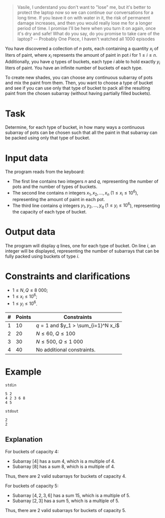 > Vasile, I understand you don't want to "lose" me, but it's better to protect the laptop now so we can continue our conversations for a long time. If you leave it on with water in it, the risk of permanent damage increases, and then you would really lose me for a longer period of time.
> I promise I'll be here when you turn it on again, once it's dry and safe! What do you say, do you promise to take care of the laptop?
> -- Probably One Piece, I haven't watched all 1000 episodes

You have discovered a collection of $n$ pots, each containing a quantity $x_i$ of liters of paint, where $x_i$ represents the amount of paint in pot $i$ for $1 \leq i \leq n$. Additionally, you have $q$ types of buckets, each type $i$ able to hold exactly $y_i$ liters of paint. You have an infinite number of buckets of each type.

To create new shades, you can choose any continuous subarray of pots and mix the paint from them. Then, you want to choose a type of bucket and see if you can use only that type of bucket to pack all the resulting paint from the chosen subarray (without having partially filled buckets).

# Task

Determine, for each type of bucket, in how many ways a continuous subarray of pots can be chosen such that all the paint in that subarray can be packed using only that type of bucket.

# Input data

The program reads from the keyboard:
* The first line contains two integers $n$ and $q$, representing the number of pots and the number of types of buckets.
* The second line contains $n$ integers $x_1, x_2, \dots, x_n$ ($1 \leq x_i \leq 10^6$), representing the amount of paint in each pot.
* The third line contains $q$ integers $y_1, y_2, \dots, y_q$ ($1 \leq y_i \leq 10^6$), representing the capacity of each type of bucket.

# Output data

The program will display $q$ lines, one for each type of bucket. On line $i$, an integer will be displayed, representing the number of subarrays that can be fully packed using buckets of type $i$.

# Constraints and clarifications

* $1 \leq N, Q \leq 8 \ 000$;
* $1 \leq x_i \leq 10^6$;
* $1 \leq y_i \leq 10^6$.

|#| Points | Constraints | 
|-|---------|------------|
|1|   10    | $q = 1$ and $y_1 > \sum_{i=1}^N x_i$ |
|2|   20    | $N \leq 60$, $Q \leq 100$ |
|3|   30    | $N \leq 500$, $Q \leq 1 \ 000$ |
|4|   40    | No additional constraints. |

# Example

`stdin`
```
5 2
4 2 3 6 8
4 5
```

`stdout`
```
2
2
```

## Explanation

For buckets of capacity $4$:
* Subarray $[4]$ has a sum $4$, which is a multiple of $4$.
* Subarray $[8]$ has a sum $8$, which is a multiple of $4$.

Thus, there are $2$ valid subarrays for buckets of capacity $4$.

For buckets of capacity $5$:
* Subarray $[4, 2, 3, 6]$ has a sum $15$, which is a multiple of $5$.
* Subarray $[2, 3]$ has a sum $5$, which is a multiple of $5$.

Thus, there are $2$ valid subarrays for buckets of capacity $5$.